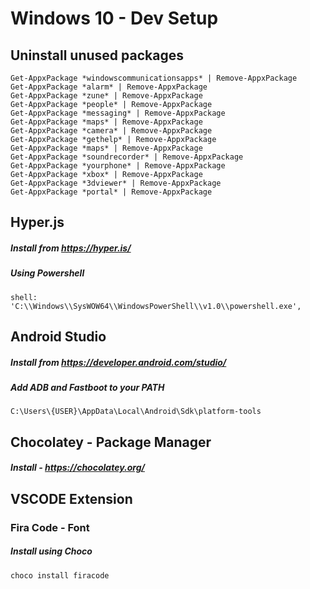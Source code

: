 # Windows 10 - Dev Setup

## Uninstall unused packages
```
Get-AppxPackage *windowscommunicationsapps* | Remove-AppxPackage
Get-AppxPackage *alarm* | Remove-AppxPackage
Get-AppxPackage *zune* | Remove-AppxPackage
Get-AppxPackage *people* | Remove-AppxPackage
Get-AppxPackage *messaging* | Remove-AppxPackage
Get-AppxPackage *maps* | Remove-AppxPackage
Get-AppxPackage *camera* | Remove-AppxPackage
Get-AppxPackage *gethelp* | Remove-AppxPackage
Get-AppxPackage *maps* | Remove-AppxPackage
Get-AppxPackage *soundrecorder* | Remove-AppxPackage
Get-AppxPackage *yourphone* | Remove-AppxPackage
Get-AppxPackage *xbox* | Remove-AppxPackage
Get-AppxPackage *3dviewer* | Remove-AppxPackage
Get-AppxPackage *portal* | Remove-AppxPackage
```

## Hyper.js
##### Install from https://hyper.is/
##### Using Powershell
```
shell: 'C:\\Windows\\SysWOW64\\WindowsPowerShell\\v1.0\\powershell.exe',
```

## Android Studio
##### Install from https://developer.android.com/studio/
##### Add ADB and Fastboot to your PATH
```
C:\Users\{USER}\AppData\Local\Android\Sdk\platform-tools
```

## Chocolatey - Package Manager
##### Install - https://chocolatey.org/


## VSCODE Extension 
### Fira Code - Font
##### Install using Choco
```
choco install firacode
```
